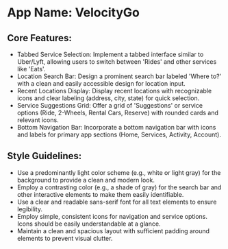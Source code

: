 # **App Name**: VelocityGo

## Core Features:

- Tabbed Service Selection: Implement a tabbed interface similar to Uber/Lyft, allowing users to switch between 'Rides' and other services like 'Eats'.
- Location Search Bar: Design a prominent search bar labeled 'Where to?' with a clean and easily accessible design for location input.
- Recent Locations Display: Display recent locations with recognizable icons and clear labeling (address, city, state) for quick selection.
- Service Suggestions Grid: Offer a grid of 'Suggestions' or service options (Ride, 2-Wheels, Rental Cars, Reserve) with rounded cards and relevant icons.
- Bottom Navigation Bar: Incorporate a bottom navigation bar with icons and labels for primary app sections (Home, Services, Activity, Account).

## Style Guidelines:

- Use a predominantly light color scheme (e.g., white or light gray) for the background to provide a clean and modern look.
- Employ a contrasting color (e.g., a shade of gray) for the search bar and other interactive elements to make them easily identifiable.
- Use a clear and readable sans-serif font for all text elements to ensure legibility.
- Employ simple, consistent icons for navigation and service options. Icons should be easily understandable at a glance.
- Maintain a clean and spacious layout with sufficient padding around elements to prevent visual clutter.